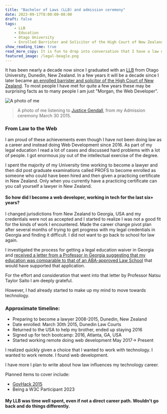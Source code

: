 ```yaml
---
title: "Bachelor of Laws (LLB) and admission ceremony"
date: 2023-09-17T8:00:00-08:00
draft: false
tags: 
    - LLB
    - Education
    - Otago University
    - Enrolled Barrister and Solicitor of the High Court of New Zealand
show_reading_time: true
read_more_copy: It is fun to drop into conversation that I have a law degree from New Zealand as I don't often mention it!
featured_image: /legal-beagle.png
---
```


It has been nearly a decade now since I graduated with an [LLB](https://www.otago.ac.nz/courses/qualifications/llb) from Otago University, Dunedin, New Zealand. In a few years it will be a decade since I later became [an enrolled barrister and solicitor of the High Court of New Zealand](https://www.lawsociety.org.nz/starting-as-a-lawyer/admitted-but-no-practising-certificate/). To most people I have met for quite a few years these may be surprising facts as to many people I am just "Morgan, the Web Developer".

![A photo of me](/legal-beagle.png)

> A photo of me listening to [Justice Gendall](https://www.beehive.govt.nz/release/new-high-court-judge-appointed-10), from my Admission ceremony March 30 2015.

### From Law to the Web

I am proud of these achievements even though I have not been doing law as a career and instead doing Web Development since 2016. As part of my legal education I read a lot of cases and discussed hard problems with a lot of people. I got enormous joy out of the intellectual exercise of the degree.

I spent the majority of my University time working to become a lawyer and then did post graduate examinations called PROFS to become enrolled as someone who could have been hired and then given a practicing certificate in New Zealand. Only when you currently have a practicing certificate can you call yourself a lawyer in New Zealand.

#### So how did I become a web developer, working in tech for the last six+ years?

I changed jurisdictions from New Zealand to Georgia, USA and my credentials were not as accepted and I started to realize I was not a good fit for the kinds of work I encountered. Made the career change pivot plan after several months of trying to get progress with my legal credentials in Georgia and finding it difficult. I did not want to go back to school for law again.

I investigated the process for getting a legal education waiver in Georgia and [received a letter from a Professor in Georgia suggesting that my education was comparable to that of an ABA-approved Law School](/waiver-application-supporting-letter.pdf) that would have supported that application.

For the effort and consideration that went into that letter by Professor Natsu Taylor Saito I am deeply grateful. 

However, I had already started to make up my mind to move towards technology.

### Approximate timeline:
* Preparing to become a lawyer 2008-2015, Dunedin, New Zealand
* Date enrolled: March 30th 2015, Dunedin Law Courts
* Returned to the USA to help my brother, ended up staying 2016
* Signed up for tech bootcamp: 2016, Atlanta, GA, USA
* Started working remote doing web development May 2017-> Present

I realized quickly given a choice that I wanted to work with technology. I wanted to work remote. I found web development.

I have more I plan to write about how law influences my technology career.

Planned items to cover include:

- [GovHack 2015](https://www.odt.co.nz/news/dunedin/dunedin-website-team-wins-nationwide-competition)
- Being a W3C Participant 2023

#### My LLB was time well spent, even if not a direct career path. Wouldn't go back and do things differently.